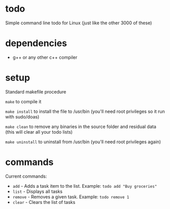 # todo
Simple command line todo for Linux (just like the other 3000 of these)

# dependencies
- g++ or any other c++ compiler

# setup
Standard makefile procedure

`make` to compile it

`make install` to install the file to /usr/bin (you'll need root privileges so it run with sudo/doas)

`make clean` to remove any binaries in the source folder and residual data (this will clear all your todo lists)

`make uninstall` to uninstall from /usr/bin (you'll need root privileges again)

# commands
Current commands:
- `add`    - Adds a task item to the list. Example: `todo add "Buy groceries"`
- `list`   - Displays all tasks
- `remove` - Removes a given task. Example: `todo remove 1`
- `clear`  - Clears the list of tasks
